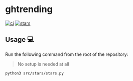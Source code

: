 # ghtrending

[![ci](https://github.com/GrantBirki/ghtrending/actions/workflows/ci.yml/badge.svg)](https://github.com/GrantBirki/ghtrending/actions/workflows/ci.yml) [![stars](https://github.com/GrantBirki/ghtrending/actions/workflows/stars.yml/badge.svg)](https://github.com/GrantBirki/ghtrending/actions/workflows/stars.yml)

## Usage 💻

Run the following command from the root of the repository:

> No setup is needed at all

```bash
python3 src/stars/stars.py
```
